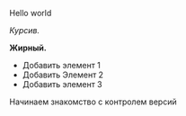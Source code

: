 Hello world

*Курсив.*

**Жирный.**

* Добавить элемент 1
* Добавить Элемент 2
* Добавить элемент 3

Начинаем знакомство с контролем версий